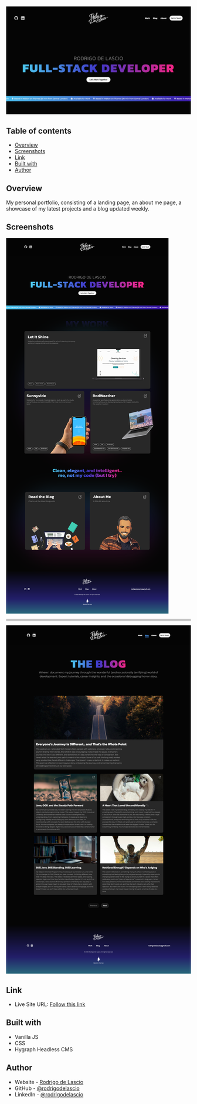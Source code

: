 ![](./assets/images/landingPageSS.png)

## Table of contents

- [Overview](#overview)
- [Screenshots](#screenshots)
- [Link](#links)
- [Built with](#built-with)
- [Author](#author)

## Overview

My personal portfolio, consisting of a landing page, an about me page, a showcase of my latest projects and a blog updated weekly.

## Screenshots

![](./assets/images/landingPageFullSS.png)

---

![](./assets/images/blogPageFullSS.png)

## Link

- Live Site URL: [Follow this link](https://rodrigodelascio.co.uk/)

## Built with

- Vanilla JS
- CSS
- Hygraph Headless CMS

## Author

- Website - [Rodrigo de Lascio](https://rodrigodelascio.co.uk/)
- GitHub - [@rodrigodelascio](https://github.com/rodrigodelascio)
- LinkedIn - [@rodrigodelascio](https://www.linkedin.com/in/rodrigo-de-lascio/)
